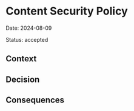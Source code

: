 # Content Security Policy

Date: 2024-08-09

Status: accepted

## Context

## Decision

## Consequences
